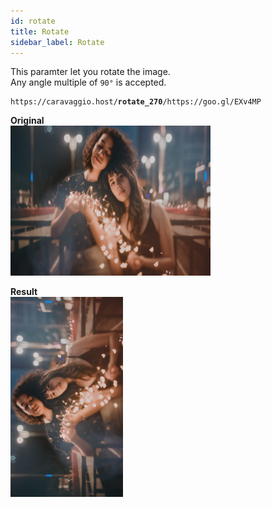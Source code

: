 ```yaml
---
id: rotate
title: Rotate
sidebar_label: Rotate
---
```


This paramter let you rotate the image.    
Any angle multiple of `90°` is accepted.

<pre><code class="hljs css html">https://caravaggio.host/<strong>rotate_270</strong>/https://goo.gl/EXv4MP</code></pre>

**Original**     
<img width="320" height="240" src="assets/example/girls.jpeg" />

**Result**     
<img width="180" height="320" src="assets/example/rotate.jpeg" />
